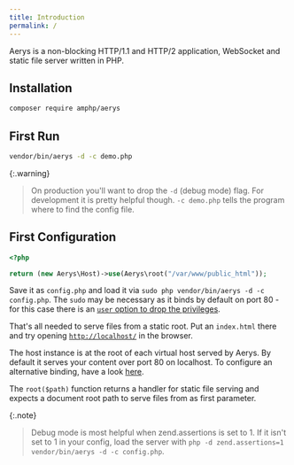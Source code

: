 ```yaml
---
title: Introduction
permalink: /
---
```

Aerys is a non-blocking HTTP/1.1 and HTTP/2 application, WebSocket and static file server written in PHP.

## Installation

```bash
composer require amphp/aerys
```

## First Run

```bash
vendor/bin/aerys -d -c demo.php
```

{:.warning}
> On production you'll want to drop the `-d` (debug mode) flag. For development it is pretty helpful though. `-c demo.php` tells the program where to find the config file.

## First Configuration

```php
<?php

return (new Aerys\Host)->use(Aerys\root("/var/www/public_html"));
```

Save it as `config.php` and load it via `sudo php vendor/bin/aerys -d -c config.php`. The `sudo` may be necessary as it binds by default on port 80 - for this case there is an [`user` option to drop the privileges](options/common).

That's all needed to serve files from a static root. Put an `index.html` there and try opening [`http://localhost/`](http://localhost/) in the browser.

The host instance is at the root of each virtual host served by Aerys. By default it serves your content over port 80 on localhost. To configure an alternative binding, have a look [here](../host/interface.html).

The `root($path)` function returns a handler for static file serving and expects a document root path to serve files from as first parameter.

{:.note}
> Debug mode is most helpful when zend.assertions is set to 1. If it isn't set to 1 in your config, load the server with `php -d zend.assertions=1 vendor/bin/aerys -d -c config.php`.
